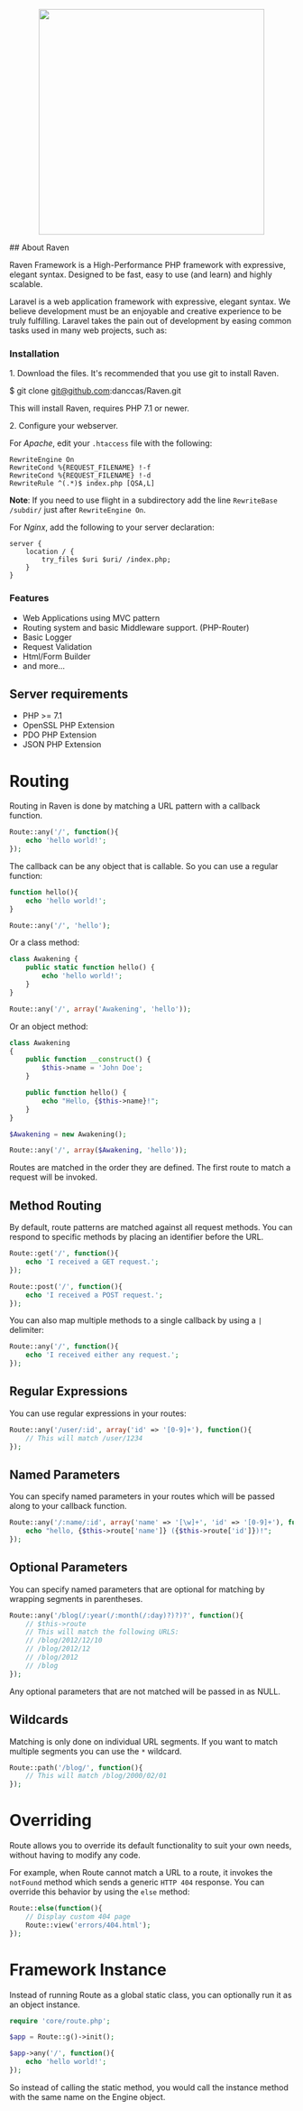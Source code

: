 <p align="center"><img src="https://repository-images.githubusercontent.com/270174093/5cdf3f00-aaf7-11ea-8928-98f8afd5ca52" width="400"></p>
## About Raven

Raven Framework is a High-Performance PHP framework with expressive, elegant syntax. Designed to be fast, easy to use (and learn) and highly scalable.

Laravel is a web application framework with expressive, elegant syntax. We believe development must be an enjoyable and creative experience to be truly fulfilling. Laravel takes the pain out of development by easing common tasks used in many web projects, such as:



### Installation

1\. Download the files.
It's recommended that you use git to install Raven.

$ git clone git@github.com:danccas/Raven.git

This will install Raven, requires PHP 7.1 or newer.

2\. Configure your webserver.

For *Apache*, edit your `.htaccess` file with the following:

```
RewriteEngine On
RewriteCond %{REQUEST_FILENAME} !-f
RewriteCond %{REQUEST_FILENAME} !-d
RewriteRule ^(.*)$ index.php [QSA,L]
```

**Note**: If you need to use flight in a subdirectory add the line `RewriteBase /subdir/` just after `RewriteEngine On`.

For *Nginx*, add the following to your server declaration:

```
server {
    location / {
        try_files $uri $uri/ /index.php;
    }
}
```

### Features
- Web Applications using MVC pattern
- Routing system and basic Middleware support. (PHP-Router)
- Basic Logger
- Request Validation
- Html/Form Builder
- and more...

## Server requirements
- PHP >= 7.1
- OpenSSL PHP Extension
- PDO PHP Extension
- JSON PHP Extension

# Routing

Routing in Raven is done by matching a URL pattern with a callback function.

```php
Route::any('/', function(){
    echo 'hello world!';
});
```

The callback can be any object that is callable. So you can use a regular function:

```php
function hello(){
    echo 'hello world!';
}

Route::any('/', 'hello');
```

Or a class method:

```php
class Awakening {
    public static function hello() {
        echo 'hello world!';
    }
}

Route::any('/', array('Awakening', 'hello'));
```

Or an object method:

```php
class Awakening
{
    public function __construct() {
        $this->name = 'John Doe';
    }

    public function hello() {
        echo "Hello, {$this->name}!";
    }
}

$Awakening = new Awakening();

Route::any('/', array($Awakening, 'hello')); 
```

Routes are matched in the order they are defined. The first route to match a
request will be invoked.

## Method Routing

By default, route patterns are matched against all request methods. You can respond
to specific methods by placing an identifier before the URL.

```php
Route::get('/', function(){
    echo 'I received a GET request.';
});

Route::post('/', function(){
    echo 'I received a POST request.';
});
```

You can also map multiple methods to a single callback by using a `|` delimiter:

```php
Route::any('/', function(){
    echo 'I received either any request.';
});
```

## Regular Expressions

You can use regular expressions in your routes:

```php
Route::any('/user/:id', array('id' => '[0-9]+'), function(){
    // This will match /user/1234
});
```

## Named Parameters

You can specify named parameters in your routes which will be passed along to
your callback function.

```php
Route::any('/:name/:id', array('name' => '[\w]+', 'id' => '[0-9]+'), function(){
    echo "hello, {$this->route['name']} ({$this->route['id']})!";
});
```


## Optional Parameters

You can specify named parameters that are optional for matching by wrapping
segments in parentheses.

```php
Route::any('/blog(/:year(/:month(/:day)?)?)?', function(){
    // $this->route
    // This will match the following URLS:
    // /blog/2012/12/10
    // /blog/2012/12
    // /blog/2012
    // /blog
});
```

Any optional parameters that are not matched will be passed in as NULL.

## Wildcards

Matching is only done on individual URL segments. If you want to match multiple
segments you can use the `*` wildcard.

```php
Route::path('/blog/', function(){
    // This will match /blog/2000/02/01
});
```

# Overriding

Route allows you to override its default functionality to suit your own needs,
without having to modify any code.

For example, when Route cannot match a URL to a route, it invokes the `notFound`
method which sends a generic `HTTP 404` response. You can override this behavior
by using the `else` method:

```php
Route::else(function(){
    // Display custom 404 page
    Route::view('errors/404.html');
});
```

# Framework Instance

Instead of running Route as a global static class, you can optionally run it
as an object instance.

```php
require 'core/route.php';

$app = Route::g()->init();

$app->any('/', function(){
    echo 'hello world!';
});

```

So instead of calling the static method, you would call the instance method with
the same name on the Engine object.
